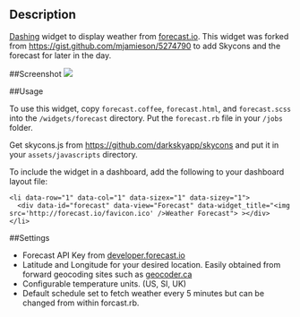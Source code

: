 ## Description

[Dashing](http://shopify.github.com/dashing) widget to display weather from [forecast.io](http://forecast.io).
This widget was forked from <https://gist.github.com/mjamieson/5274790> to add Skycons and the forecast for later in the day.

##Screenshot
<img src="http://i.imgur.com/EZNs1y2.png" />

##Usage

To use this widget, copy `forecast.coffee`, `forecast.html`, and `forecast.scss` into the `/widgets/forecast` directory. Put the `forecast.rb` file in your `/jobs` folder.

Get skycons.js from <https://github.com/darkskyapp/skycons> and put it in your `assets/javascripts` directory.

To include the widget in a dashboard, add the following to your dashboard layout file:

    <li data-row="1" data-col="1" data-sizex="1" data-sizey="1">
      <div data-id="forecast" data-view="Forecast" data-widget_title="<img src='http://forecast.io/favicon.ico' />Weather Forecast"> ></div>
    </li>

##Settings

+   Forecast API Key from [developer.forecast.io](https://developer.forecast.io)
+   Latitude and Longitude for your desired location. Easily obtained from forward geocoding sites such as [geocoder.ca](http://geocoder.ca)
+   Configurable temperature units. (US, SI, UK)
+   Default schedule set to fetch weather every 5 minutes but can be changed from within forcast.rb.